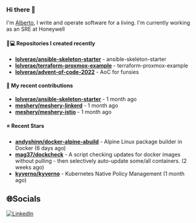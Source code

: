 ### Hi there 👋

I'm [Alberto](https://albertolvera.com), I write and operate software for a living. I'm currently working as an SRE at Honeywell

#### 👨💻 Repositories I created recently
- **[lolverae/ansible-skeleton-starter](https://github.com/lolverae/ansible-skeleton-starter)** - ansible-skeleton-starter
- **[lolverae/terraform-proxmox-example](https://github.com/lolverae/terraform-proxmox-example)** - terraform-proxmox-example
- **[lolverae/advent-of-code-2022](https://github.com/lolverae/advent-of-code-2022)** - AoC for funsies

#### 🚀 My recent contributions
- **[lolverae/ansible-skeleton-starter](https://github.com/lolverae/ansible-skeleton-starter)** - 1 month ago
- **[meshery/meshery-linkerd](https://github.com/meshery/meshery-linkerd)** - 1 month ago
- **[meshery/meshery-istio](https://github.com/meshery/meshery-istio)** - 1 month ago

#### ⭐ Recent Stars
- **[andyshinn/docker-alpine-abuild](https://github.com/andyshinn/docker-alpine-abuild)** - Alpine Linux package builder in Docker (6 days ago)
- **[mag37/dockcheck](https://github.com/mag37/dockcheck)** - A script checking updates for docker images without pulling - then selectively auto-update some/all containers. (2 weeks ago)
- **[kyverno/kyverno](https://github.com/kyverno/kyverno)** - Kubernetes Native Policy Management (1 month ago)

## 🌐Socials
[![LinkedIn](https://img.shields.io/badge/LinkedIn-%230077B5.svg?logo=linkedin&logoColor=white)](https://www.linkedin.com/in/luis-alberto-olvera/)
